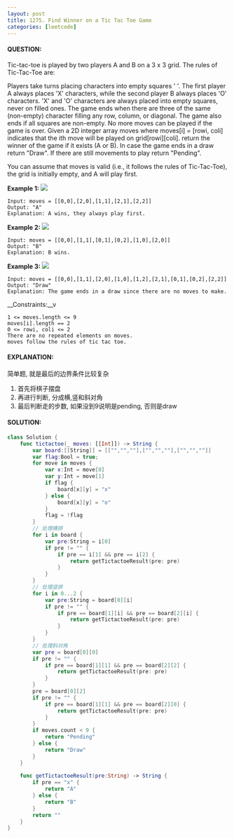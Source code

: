```yaml
---
layout: post
title: 1275. Find Winner on a Tic Tac Toe Game
categories: [leetcode]
---
```

#### QUESTION:
Tic-tac-toe is played by two players A and B on a 3 x 3 grid. The rules of Tic-Tac-Toe are:

Players take turns placing characters into empty squares ' '.
The first player A always places 'X' characters, while the second player B always places 'O' characters.
'X' and 'O' characters are always placed into empty squares, never on filled ones.
The game ends when there are three of the same (non-empty) character filling any row, column, or diagonal.
The game also ends if all squares are non-empty.
No more moves can be played if the game is over.
Given a 2D integer array moves where moves[i] = [rowi, coli] indicates that the ith move will be played on grid[rowi][coli]. return the winner of the game if it exists (A or B). In case the game ends in a draw return "Draw". If there are still movements to play return "Pending".

You can assume that moves is valid (i.e., it follows the rules of Tic-Tac-Toe), the grid is initially empty, and A will play first.

 

__Example 1:__
![](https://assets.leetcode.com/uploads/2021/09/22/xo1-grid.jpg)
```
Input: moves = [[0,0],[2,0],[1,1],[2,1],[2,2]]
Output: "A"
Explanation: A wins, they always play first.
```
__Example 2:__
![](https://assets.leetcode.com/uploads/2021/09/22/xo2-grid.jpg)
```
Input: moves = [[0,0],[1,1],[0,1],[0,2],[1,0],[2,0]]
Output: "B"
Explanation: B wins.
```
__Example 3:__
![](https://assets.leetcode.com/uploads/2021/09/22/xo3-grid.jpg)
```
Input: moves = [[0,0],[1,1],[2,0],[1,0],[1,2],[2,1],[0,1],[0,2],[2,2]]
Output: "Draw"
Explanation: The game ends in a draw since there are no moves to make.
 ```

__Constraints:__v
```
1 <= moves.length <= 9
moves[i].length == 2
0 <= rowi, coli <= 2
There are no repeated elements on moves.
moves follow the rules of tic tac toe.
```
#### EXPLANATION:
简单题, 就是最后的边界条件比较复杂
1. 首先将棋子摆盘
2. 再进行判断, 分成横,竖和斜对角
3. 最后判断走的步数, 如果没到9说明是pending, 否则是draw

#### SOLUTION:
```swift
class Solution {
    func tictactoe(_ moves: [[Int]]) -> String {
        var board:[[String]] = [["","",""],["","",""],["","",""]]
        var flag:Bool = true;
        for move in moves {
            var x:Int = move[0]
            var y:Int = move[1]
            if flag {
                board[x][y] = "x"
            } else {
                board[x][y] = "o"
            }
            flag = !flag
        }
        // 处理横排
        for i in board {
            var pre:String = i[0]
            if pre != "" {
                if pre == i[1] && pre == i[2] {
                    return getTictactoeResult(pre: pre)
                }
            }
        }
        // 处理竖排
        for i in 0...2 {
            var pre:String = board[0][i]
            if pre != "" {
                if pre == board[1][i] && pre == board[2][i] {
                    return getTictactoeResult(pre: pre)
                }
            }
        }
        // 处理斜对角
        var pre = board[0][0]
        if pre != "" {
            if pre == board[1][1] && pre == board[2][2] {
                return getTictactoeResult(pre: pre)
            }
        }
        pre = board[0][2]
        if pre != "" {
            if pre == board[1][1] && pre == board[2][0] {
                return getTictactoeResult(pre: pre)
            }
        }
        if moves.count < 9 {
            return "Pending"
        } else {
            return "Draw"
        }
    }
    
    func getTictactoeResult(pre:String) -> String {
        if pre == "x" {
            return "A"
        } else {
            return "B"
        }
        return ""
    }
}
```
